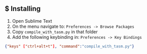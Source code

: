 ## $ Installing

1. Open Sublime Text
2. On the menu navigate to: `Preferences -> Browse Packages`
3. Copy `compile_with_tasm.py` in that folder
4. Add the following keybinding in: `Preferences -> Key Bindings`

```json
{"keys" ["ctrl+alt+t"], "command":"compile_with_tasm.py"}
```
